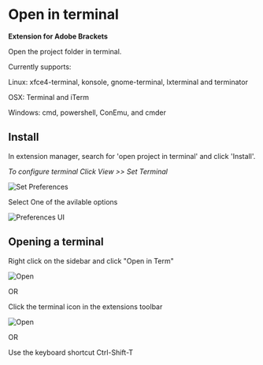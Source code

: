 Open in terminal
================

**Extension for Adobe Brackets**

Open the project folder in terminal.

Currently supports:

Linux: xfce4-terminal, konsole, gnome-terminal, lxterminal and terminator

OSX: Terminal and iTerm

Windows: cmd, powershell, ConEmu, and cmder


## Install

In extension manager, search for 'open project in terminal' and click 'Install'.

_To configure terminal Click View >> Set Terminal_

![Set Preferences](images/setterm.png)

Select One of the avilable options

![Preferences UI](images/ui.png)

## Opening a terminal

Right click on the sidebar and click "Open in Term"

![Open](images/right-click.png)

OR

Click the terminal icon in the extensions toolbar

![Open](images/ext.png)

OR

Use the keyboard shortcut Ctrl-Shift-T

